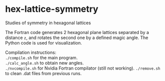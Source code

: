 # hex-lattice-symmetry
Studies of symmetry in hexagonal lattices

The Fortran code generates 2 hexagonal plane lattices separated by a distance `z`, and rotates the second one by a defined magic angle.
The Python code is used for visualization.

Compilation instructions:  
`./compile.sh` for the main program.  
`./calc_angle.sh` to obtain new angles.  
`./nvcompile.sh` for Nvidia Fortran compilator (still not working).
`./remove.sh` to clean .dat files from previous runs.
